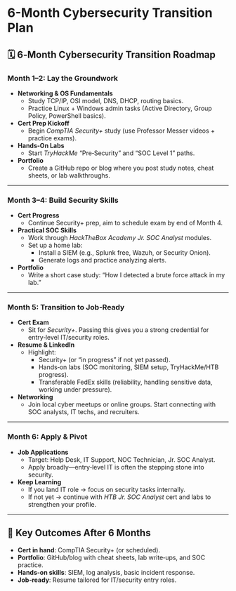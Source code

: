 # 6-Month Cybersecurity Transition Plan
## 🗓️ 6‑Month Cybersecurity Transition Roadmap

### **Month 1–2: Lay the Groundwork**

- **Networking & OS Fundamentals**
  - Study TCP/IP, OSI model, DNS, DHCP, routing basics.
  - Practice Linux + Windows admin tasks (Active Directory, Group Policy, PowerShell basics).
- **Cert Prep Kickoff**
  - Begin *CompTIA Security+* study (use Professor Messer videos + practice exams).
- **Hands‑On Labs**
  - Start *TryHackMe* “Pre‑Security” and “SOC Level 1” paths.
- **Portfolio**
  - Create a GitHub repo or blog where you post study notes, cheat sheets, or lab walkthroughs.

---

### **Month 3–4: Build Security Skills**

- **Cert Progress**
  - Continue Security+ prep, aim to schedule exam by end of Month 4.
- **Practical SOC Skills**
  - Work through *HackTheBox Academy Jr. SOC Analyst* modules.
  - Set up a home lab:
    - Install a SIEM (e.g., Splunk free, Wazuh, or Security Onion).
    - Generate logs and practice analyzing alerts.
- **Portfolio**
  - Write a short case study: “How I detected a brute force attack in my lab.”

---

### **Month 5: Transition to Job‑Ready**

- **Cert Exam**
  - Sit for *Security+*. Passing this gives you a strong credential for entry‑level IT/security roles.
- **Resume & LinkedIn**
  - Highlight:
    - Security+ (or “in progress” if not yet passed).
    - Hands‑on labs (SOC monitoring, SIEM setup, TryHackMe/HTB progress).
    - Transferable FedEx skills (reliability, handling sensitive data, working under pressure).
- **Networking**
  - Join local cyber meetups or online groups. Start connecting with SOC analysts, IT techs, and recruiters.

---

### **Month 6: Apply & Pivot**

- **Job Applications**
  - Target: Help Desk, IT Support, NOC Technician, Jr. SOC Analyst.
  - Apply broadly—entry‑level IT is often the stepping stone into security.
- **Keep Learning**
  - If you land IT role → focus on security tasks internally.
  - If not yet → continue with *HTB Jr. SOC Analyst* cert and labs to strengthen your profile.

---

## 🎯 Key Outcomes After 6 Months

- **Cert in hand**: CompTIA Security+ (or scheduled).
- **Portfolio**: GitHub/blog with cheat sheets, lab write‑ups, and SOC practice.
- **Hands‑on skills**: SIEM, log analysis, basic incident response.
- **Job‑ready**: Resume tailored for IT/security entry roles.
